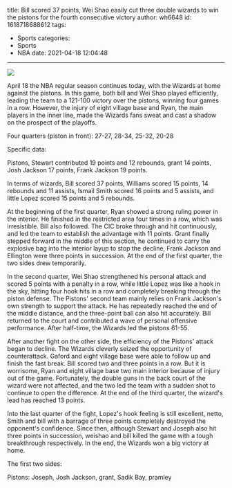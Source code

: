 title: Bill scored 37 points, Wei Shao easily cut three double wizards to win the pistons for the fourth consecutive victory
author: wh6648
id: 1618718688612
tags: 
- Sports
categories: 
- Sports
- NBA
date: 2021-04-18 12:04:48
---
![](https://p1.itc.cn/q_70/images01/20210418/1b04b4a02ad642d991f63947834d1621.jpeg)


April 18 the NBA regular season continues today, with the Wizards at home against the pistons. In this game, both bill and Wei Shao played efficiently, leading the team to a 121-100 victory over the pistons, winning four games in a row. However, the injury of eight village base and Ryan, the main players in the inner line, made the Wizards fans sweat and cast a shadow on the prospect of the playoffs.

Four quarters (piston in front): 27-27, 28-34, 25-32, 20-28

Specific data:

Pistons, Stewart contributed 19 points and 12 rebounds, grant 14 points, Josh Jackson 17 points, Frank Jackson 19 points.

In terms of wizards, Bill scored 37 points, Williams scored 15 points, 14 rebounds and 11 assists, Ismail Smith scored 16 points and 5 assists, and little Lopez scored 15 points and 5 rebounds.

At the beginning of the first quarter, Ryan showed a strong ruling power in the interior. He finished in the restricted area four times in a row, which was irresistible. Bill also followed. The CIC broke through and hit continuously, and led the team to establish the advantage with 11 points. Grant finally stepped forward in the middle of this section, he continued to carry the explosive bag into the interior layup to stop the decline, Frank Jackson and Ellington were three points in succession. At the end of the first quarter, the two sides drew temporarily.

In the second quarter, Wei Shao strengthened his personal attack and scored 5 points with a penalty in a row, while little Lopez was like a hook in the sky, hitting four hook hits in a row and completely breaking through the piston defense. The Pistons' second team mainly relies on Frank Jackson's own strength to support the attack. He has repeatedly reached the end of the middle distance, and the three-point ball can also hit accurately. Bill returned to the court and contributed a wave of personal offensive performance. After half-time, the Wizards led the pistons 61-55.

After another fight on the other side, the efficiency of the Pistons' attack began to decline. The Wizards cleverly seized the opportunity of counterattack. Gaford and eight village base were able to follow up and finish the fast break. Bill scored two and three points in a row. But it is worrisome, Ryan and eight village base two main interior because of injury out of the game. Fortunately, the double guns in the back court of the wizard were not affected, and the two led the team with a sudden shot to continue to open the difference. At the end of the third quarter, the wizard's lead has reached 13 points.

Into the last quarter of the fight, Lopez's hook feeling is still excellent, netto, Smith and bill with a barrage of three points completely destroyed the opponent's confidence. Since then, although Stewart and Joseph also hit three points in succession, weishao and bill killed the game with a tough breakthrough respectively. In the end, the Wizards won a big victory at home.

The first two sides:

Pistons: Joseph, Josh Jackson, grant, Sadik Bay, pramley

